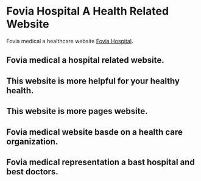 # Fovia Hospital A Health Related Website 

Fovia medical a healthcare website [Fovia Hospital](https://ar-fovia-hospital.web.app).

## Fovia medical a hospital related website.
## This website is more helpful for your healthy health.
## This website is more pages website.
## Fovia medical website basde on a health care organization.
## Fovia medical representation a bast hospital and best doctors.


